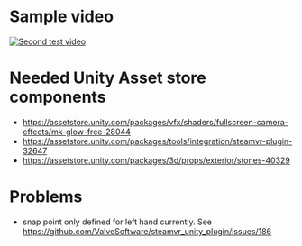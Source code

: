 # Sample video
[![Second test video](https://img.youtube.com/vi/S9NiWCvDOBc/0.jpg)](https://www.youtube.com/watch?v=S9NiWCvDOBc)

# Needed Unity Asset store components
- https://assetstore.unity.com/packages/vfx/shaders/fullscreen-camera-effects/mk-glow-free-28044
- https://assetstore.unity.com/packages/tools/integration/steamvr-plugin-32647
- https://assetstore.unity.com/packages/3d/props/exterior/stones-40329


# Problems
- snap point only defined for left hand currently. See https://github.com/ValveSoftware/steamvr_unity_plugin/issues/186

